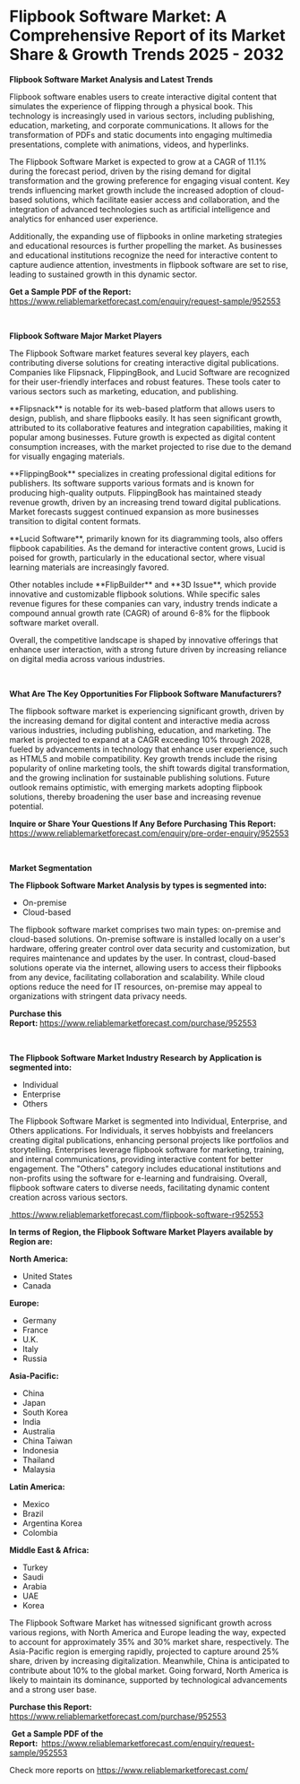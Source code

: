 <p><h1>Flipbook Software Market: A Comprehensive Report of its Market Share & Growth Trends 2025 - 2032</h1></p><p><strong>Flipbook Software Market Analysis and Latest Trends</strong></p>
<p><p>Flipbook software enables users to create interactive digital content that simulates the experience of flipping through a physical book. This technology is increasingly used in various sectors, including publishing, education, marketing, and corporate communications. It allows for the transformation of PDFs and static documents into engaging multimedia presentations, complete with animations, videos, and hyperlinks.</p><p>The Flipbook Software Market is expected to grow at a CAGR of 11.1% during the forecast period, driven by the rising demand for digital transformation and the growing preference for engaging visual content. Key trends influencing market growth include the increased adoption of cloud-based solutions, which facilitate easier access and collaboration, and the integration of advanced technologies such as artificial intelligence and analytics for enhanced user experience. </p><p>Additionally, the expanding use of flipbooks in online marketing strategies and educational resources is further propelling the market. As businesses and educational institutions recognize the need for interactive content to capture audience attention, investments in flipbook software are set to rise, leading to sustained growth in this dynamic sector.</p></p>
<p><strong>Get a Sample PDF of the Report:&nbsp;</strong> <a href="https://www.reliablemarketforecast.com/enquiry/request-sample/952553?utm_campaign=2929&utm_medium=2&utm_source=Github&utm_content=ia&utm_term=06032025&utm_id=flipbook-software">https://www.reliablemarketforecast.com/enquiry/request-sample/952553</a></p>
<p>&nbsp;</p>
<p><strong>Flipbook Software Major Market Players</strong></p>
<p><p>The Flipbook Software market features several key players, each contributing diverse solutions for creating interactive digital publications. Companies like Flipsnack, FlippingBook, and Lucid Software are recognized for their user-friendly interfaces and robust features. These tools cater to various sectors such as marketing, education, and publishing.</p><p>**Flipsnack** is notable for its web-based platform that allows users to design, publish, and share flipbooks easily. It has seen significant growth, attributed to its collaborative features and integration capabilities, making it popular among businesses. Future growth is expected as digital content consumption increases, with the market projected to rise due to the demand for visually engaging materials.</p><p>**FlippingBook** specializes in creating professional digital editions for publishers. Its software supports various formats and is known for producing high-quality outputs. FlippingBook has maintained steady revenue growth, driven by an increasing trend toward digital publications. Market forecasts suggest continued expansion as more businesses transition to digital content formats.</p><p>**Lucid Software**, primarily known for its diagramming tools, also offers flipbook capabilities. As the demand for interactive content grows, Lucid is poised for growth, particularly in the educational sector, where visual learning materials are increasingly favored. </p><p>Other notables include **FlipBuilder** and **3D Issue**, which provide innovative and customizable flipbook solutions. While specific sales revenue figures for these companies can vary, industry trends indicate a compound annual growth rate (CAGR) of around 6-8% for the flipbook software market overall.</p><p>Overall, the competitive landscape is shaped by innovative offerings that enhance user interaction, with a strong future driven by increasing reliance on digital media across various industries.</p></p>
<p>&nbsp;</p>
<p><strong>What Are The Key Opportunities For Flipbook Software Manufacturers?</strong></p>
<p><p>The flipbook software market is experiencing significant growth, driven by the increasing demand for digital content and interactive media across various industries, including publishing, education, and marketing. The market is projected to expand at a CAGR exceeding 10% through 2028, fueled by advancements in technology that enhance user experience, such as HTML5 and mobile compatibility. Key growth trends include the rising popularity of online marketing tools, the shift towards digital transformation, and the growing inclination for sustainable publishing solutions. Future outlook remains optimistic, with emerging markets adopting flipbook solutions, thereby broadening the user base and increasing revenue potential.</p></p>
<p><strong>Inquire or Share Your Questions If Any Before Purchasing This Report:</strong> <a href="https://www.reliablemarketforecast.com/enquiry/pre-order-enquiry/952553?utm_campaign=2929&utm_medium=2&utm_source=Github&utm_content=ia&utm_term=06032025&utm_id=flipbook-software">https://www.reliablemarketforecast.com/enquiry/pre-order-enquiry/952553</a></p>
<p>&nbsp;</p>
<p><strong>Market Segmentation</strong></p>
<p><strong>The Flipbook Software Market Analysis by types is segmented into:</strong></p>
<p><ul><li>On-premise</li><li>Cloud-based</li></ul></p>
<p><p>The flipbook software market comprises two main types: on-premise and cloud-based solutions. On-premise software is installed locally on a user's hardware, offering greater control over data security and customization, but requires maintenance and updates by the user. In contrast, cloud-based solutions operate via the internet, allowing users to access their flipbooks from any device, facilitating collaboration and scalability. While cloud options reduce the need for IT resources, on-premise may appeal to organizations with stringent data privacy needs.</p></p>
<p><strong>Purchase this Report:&nbsp;</strong><a href="https://www.reliablemarketforecast.com/purchase/952553?utm_campaign=2929&utm_medium=2&utm_source=Github&utm_content=ia&utm_term=06032025&utm_id=flipbook-software">https://www.reliablemarketforecast.com/purchase/952553</a></p>
<p>&nbsp;</p>
<p><strong>The Flipbook Software Market Industry Research by Application is segmented into:</strong></p>
<p><ul><li>Individual</li><li>Enterprise</li><li>Others</li></ul></p>
<p><p>The Flipbook Software Market is segmented into Individual, Enterprise, and Others applications. For Individuals, it serves hobbyists and freelancers creating digital publications, enhancing personal projects like portfolios and storytelling. Enterprises leverage flipbook software for marketing, training, and internal communications, providing interactive content for better engagement. The "Others" category includes educational institutions and non-profits using the software for e-learning and fundraising. Overall, flipbook software caters to diverse needs, facilitating dynamic content creation across various sectors.</p></p>
<p><a href="https://www.reliablemarketforecast.com/flipbook-software-r952553?utm_campaign=2929&utm_medium=2&utm_source=Github&utm_content=ia&utm_term=06032025&utm_id=flipbook-software">&nbsp;https://www.reliablemarketforecast.com/flipbook-software-r952553</a></p>
<p><strong>In terms of Region, the Flipbook Software Market Players available by Region are:</strong></p>
<p>
    <p> <strong> North America: </strong>
        <ul>
            <li>United States</li>
            <li>Canada</li>
        </ul>
        </p> 
    <p> <strong> Europe: </strong>
        <ul>
            <li>Germany</li>
            <li>France</li>
            <li>U.K.</li>
            <li>Italy</li>
            <li>Russia</li>
        </ul>
        </p> 
    <p> <strong> Asia-Pacific: </strong>
        <ul>
            <li>China</li>
            <li>Japan</li>
            <li>South Korea</li>
            <li>India</li>
            <li>Australia</li>
            <li>China Taiwan</li>
            <li>Indonesia</li>
            <li>Thailand</li>
            <li>Malaysia</li>
        </ul>
        </p> 
    <p> <strong> Latin America: </strong>
        <ul>
            <li>Mexico</li>
            <li>Brazil</li>
            <li>Argentina Korea</li>
            <li>Colombia</li>
        </ul>
        </p> 
    <p> <strong> Middle East & Africa: </strong>
        <ul>
            <li>Turkey</li>
            <li>Saudi</li>
            <li>Arabia</li>
            <li>UAE</li>
            <li>Korea</li>
        </ul>
    </p>
    </p>
<p><p>The Flipbook Software Market has witnessed significant growth across various regions, with North America and Europe leading the way, expected to account for approximately 35% and 30% market share, respectively. The Asia-Pacific region is emerging rapidly, projected to capture around 25% share, driven by increasing digitalization. Meanwhile, China is anticipated to contribute about 10% to the global market. Going forward, North America is likely to maintain its dominance, supported by technological advancements and a strong user base.</p></p>
<p><strong>Purchase this Report: </strong><a href="https://www.reliablemarketforecast.com/purchase/952553?utm_campaign=2929&utm_medium=2&utm_source=Github&utm_content=ia&utm_term=06032025&utm_id=flipbook-software">https://www.reliablemarketforecast.com/purchase/952553</a></p>
<p>&nbsp;<strong>Get a Sample PDF of the Report:&nbsp;&nbsp;</strong><a href="https://www.reliablemarketforecast.com/enquiry/request-sample/952553?utm_campaign=2929&utm_medium=2&utm_source=Github&utm_content=ia&utm_term=06032025&utm_id=flipbook-software">https://www.reliablemarketforecast.com/enquiry/request-sample/952553</a></p>
<p><strong></strong></p>
<p>Check more reports on <a href="https://www.reliablemarketforecast.com/?utm_campaign=2929&utm_medium=2&utm_source=Github&utm_content=ia&utm_term=06032025&utm_id=flipbook-software">https://www.reliablemarketforecast.com/</a></p>